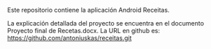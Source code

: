 Este repositorio contiene la aplicación Android Receitas.

La explicación detallada del proyecto se encuentra en el documento Proyecto final de Recetas.docx.
La URL en github es:
https://github.com/antoniuskas/receitas.git

